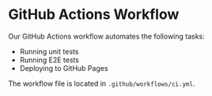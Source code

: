 # GitHub Actions Workflow

Our GitHub Actions workflow automates the following tasks:

- Running unit tests
- Running E2E tests
- Deploying to GitHub Pages

The workflow file is located in `.github/workflows/ci.yml`.